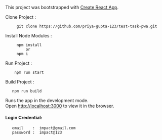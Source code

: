 This project was bootstrapped with [Create React App](https://github.com/facebook/create-react-app).

Clone Project : 
    
         git clone https://github.com/priya-gupta-123/test-task-pwa.git

Install Node Modules : 

         npm install
             or 
         npm i 

Run Project :
        
        npm run start

Build Project :
      
       npm run build


Runs the app in the development mode.<br />
Open [http://localhost:3000](http://localhost:3000) to view it in the browser.



#### Login Credential: 

       email    :  impact@gmail.com
       password :  impact@123

